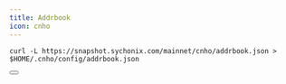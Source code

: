 ```yaml
---
title: Addrbook
icon: cnho
---
```


<div class="code-block-wrapper">
  <pre><code>curl -L https://snapshot.sychonix.com/mainnet/cnho/addrbook.json > $HOME/.cnho/config/addrbook.json</code></pre>
  <button class="copy-btn"><i class="fas fa-copy"></i></button>
</div>
